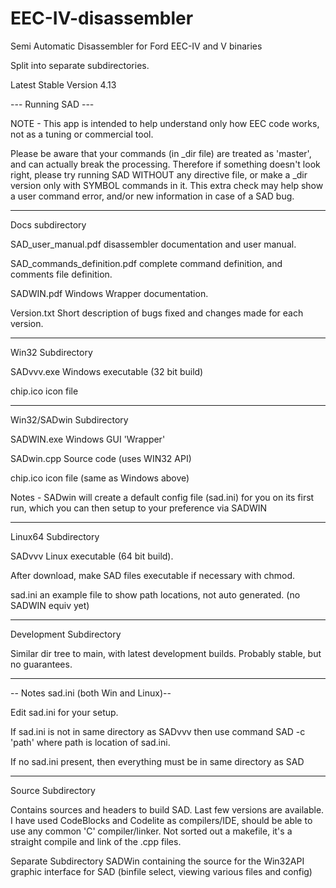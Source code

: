 # EEC-IV-disassembler 

Semi Automatic Disassembler for Ford EEC-IV and V binaries

Split into separate subdirectories.

Latest Stable Version          4.13


--- Running SAD ---

NOTE - This app is intended to help understand only how EEC code works, not as a tuning or commercial tool.

Please be aware that your commands (in _dir file) are treated as 'master', and can actually break the processing.
Therefore if something doesn't look right, please try running SAD WITHOUT any directive file, or make a _dir version only with SYMBOL commands in it.
This extra check may help show a user command error, and/or new information in case of a SAD bug.

-------------------------------------------------

Docs subdirectory

SAD_user_manual.pdf	            disassembler documentation and user manual.

SAD_commands_definition.pdf		complete command definition, and comments file definition.

SADWIN.pdf	                    Windows Wrapper documentation.
 
Version.txt	Short description of bugs fixed and changes made for each version.

-------------------------------------------------

Win32 Subdirectory

SADvvv.exe   Windows executable      (32 bit build) 

chip.ico     icon file

---------------------------------------

Win32/SADwin Subdirectory

SADWIN.exe   Windows GUI 'Wrapper'

SADwin.cpp   Source code        (uses WIN32 API)

chip.ico     icon file          (same as Windows above)

Notes -  SADwin will create a default config file (sad.ini) for you on its first run,
         which you can then setup to your preference via SADWIN

---------------------------------------

Linux64 Subdirectory 

SADvvv     Linux executable         (64 bit build).

After download, make SAD files executable if necessary with chmod.

sad.ini    an example file to show path locations, not auto generated. (no SADWIN equiv yet)

---------------------------------------

Development Subdirectory

Similar dir tree to main, with latest development builds.  Probably stable, but no guarantees.

---------------------------------------


-- Notes sad.ini  (both Win and Linux)--

Edit sad.ini for your setup.

If sad.ini is not in same directory as SADvvv then use command  SAD -c 'path'   where path is location of sad.ini.

If no sad.ini present, then everything must be in same directory as SAD

----------------------------------

Source Subdirectory

Contains sources and headers to build SAD.  Last few versions are available.
I have used CodeBlocks and Codelite as compilers/IDE, should be able to use any common 'C' compiler/linker.
Not sorted out a makefile, it's a straight compile and link of the .cpp files. 

Separate Subdirectory SADWin containing the source for the Win32API graphic interface for SAD (binfile select,
viewing various files and config)

